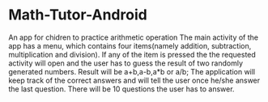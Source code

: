 # Math-Tutor-Android
An app for chidren to practice arithmetic operation
The main activity of the app has a menu, which contains four items(namely addition, subtraction, multiplication and division). If any of the item is pressed the 
the requested activity will open and the user has to guess the result of two randomly generated numbers. Result will be a+b,a-b,a*b or a/b; The application will 
keep track of the correct answers and will tell the user once he/she answer the last question. There will be 10 questions the user has to answer.

